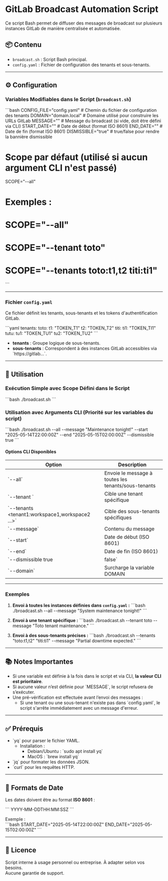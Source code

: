 # GitLab Broadcast Automation Script

Ce script Bash permet de diffuser des messages de broadcast sur plusieurs instances GitLab de manière centralisée et automatisée.

## 📦 Contenu

- `broadcast.sh` : Script Bash principal.
- `config.yaml` : Fichier de configuration des tenants et sous-tenants.

---

## ⚙️ Configuration

### Variables Modifiables dans le Script (`broadcast.sh`)

\`\`\`bash
CONFIG_FILE="config.yaml"    # Chemin du fichier de configuration des tenants
DOMAIN="domain.local"        # Domaine utilisé pour construire les URLs GitLab
MESSAGE=""                   # Message du broadcast (si vide, doit être défini via CLI)
START_DATE=""                # Date de début (format ISO 8601)
END_DATE=""                  # Date de fin (format ISO 8601)
DISMISSIBLE="true"           # true/false pour rendre la bannière dismissible

# Scope par défaut (utilisé si aucun argument CLI n'est passé)
SCOPE="--all"
# Exemples :
# SCOPE="--all"
# SCOPE="--tenant toto"
# SCOPE="--tenants toto:t1,t2 titi:ti1"
\`\`\`

---

### Fichier `config.yaml`

Ce fichier définit les tenants, sous-tenants et les tokens d'authentification GitLab.

\`\`\`yaml
tenants:
  toto:
    t1: "TOKEN_T1"
    t2: "TOKEN_T2"
  titi:
    ti1: "TOKEN_TI1"
  tutu:
    tu1: "TOKEN_TU1"
    tu2: "TOKEN_TU2"
\`\`\`

- **tenants** : Groupe logique de sous-tenants.
- **sous-tenants** : Correspondent à des instances GitLab accessibles via \`https://gitlab.<workspacetenant>.<tenant>.<DOMAIN>\`.

---

## 🚀 Utilisation

### Exécution Simple avec Scope Défini dans le Script

\`\`\`bash
./broadcast.sh
\`\`\`

### Utilisation avec Arguments CLI (Priorité sur les variables du script)

\`\`\`bash
./broadcast.sh --all --message "Maintenance tonight!" --start "2025-05-14T22:00:00Z" --end "2025-05-15T02:00:00Z" --dismissible true
\`\`\`

#### Options CLI Disponibles

| Option         | Description                                    |
|----------------|------------------------------------------------|
| \`--all\`        | Envoie le message à toutes les tenants/sous-tenants |
| \`--tenant <tenant>\`| Cible une tenant spécifique                      |
| \`--tenants <tenant1:workspace1,workspace2 ...>\` | Cible des sous-tenants spécifiques |
| \`--message\`    | Contenu du message                             |
| \`--start\`      | Date de début (ISO 8601)                       |
| \`--end\`        | Date de fin (ISO 8601)                         |
| \`--dismissible true|false\` | Rend la bannière dismissible ou non |
| \`--domain\`     | Surcharge la variable DOMAIN                  |

---

### Exemples

1. **Envoi à toutes les instances définies dans `config.yaml` :**
\`\`\`bash
./broadcast.sh --all --message "System maintenance tonight!"
\`\`\`

2. **Envoi à une tenant spécifique :**
\`\`\`bash
./broadcast.sh --tenant toto --message "Toto tenant maintenance."
\`\`\`

3. **Envoi à des sous-tenants précises :**
\`\`\`bash
./broadcast.sh --tenants "toto:t1,t2" "titi:ti1" --message "Partial downtime expected."
\`\`\`

---

## 📚 Notes Importantes

- Si une variable est définie à la fois dans le script et via CLI, **la valeur CLI est prioritaire**.
- Si aucune valeur n’est définie pour \`MESSAGE\`, le script refusera de s’exécuter.
- Une pré-vérification est effectuée avant l’envoi des messages :  
  - Si une tenant ou une sous-tenant n'existe pas dans \`config.yaml\`, le script s'arrête immédiatement avec un message d'erreur.

---

## ✅ Prérequis

- \`yq\` pour parser le fichier YAML.  
  - Installation :  
    - Debian/Ubuntu : \`sudo apt install yq\`  
    - MacOS : \`brew install yq\`
- \`jq\` pour formater les données JSON.
- \`curl\` pour les requêtes HTTP.

---

## 📅 Formats de Date

Les dates doivent être au format **ISO 8601** :

\`\`\`
YYYY-MM-DDTHH:MM:SSZ
\`\`\`

Exemple :  
\`\`\`bash
START_DATE="2025-05-14T22:00:00Z"
END_DATE="2025-05-15T02:00:00Z"
\`\`\`

---

## 📝 Licence

Script interne à usage personnel ou entreprise. À adapter selon vos besoins.  
Aucune garantie de support.